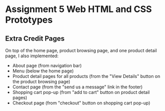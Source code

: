 # Assignment 5 Web HTML and CSS Prototypes

## Extra Credit Pages

On top of the home page, product browsing page, and one product detail page, I also implemented:
- About page (from navigation bar)
- Menu (below the home page)
- Product detail pages for all products (from the "View Details" button on the product browsing page)
- Contact page (from the "send us a message" link in the footer)
- Shopping cart pop-up (from "add to cart" button on product detail pages)
- Checkout page (from "checkout" button on shopping cart pop-up)

